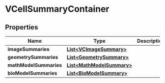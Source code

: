 

# VCellSummaryContainer


## Properties

| Name | Type | Description | Notes |
|------------ | ------------- | ------------- | -------------|
|**imageSummaries** | [**List&lt;VCImageSummary&gt;**](VCImageSummary.md) |  |  [optional] |
|**geometrySummaries** | [**List&lt;GeometrySummary&gt;**](GeometrySummary.md) |  |  [optional] |
|**mathModelSummaries** | [**List&lt;MathModelSummary&gt;**](MathModelSummary.md) |  |  [optional] |
|**bioModelSummaries** | [**List&lt;BioModelSummary&gt;**](BioModelSummary.md) |  |  [optional] |



